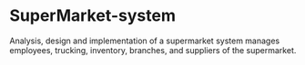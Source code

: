 # SuperMarket-system
Analysis, design and implementation of a supermarket system manages employees, trucking, inventory, branches, and suppliers of the supermarket.
